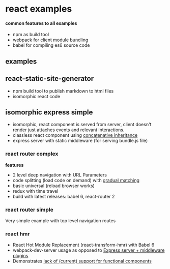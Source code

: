 # react examples

#### common features to all examples
- npm as build tool
- webpack for client module bundling
- babel for compiling es6 source code


## examples


## react-static-site-generator
- npm build tool to publish markdown to html files
- isomorphic react code

## isomorphic express simple  
- isomorphic, react component is served from server, client doesn't render just
attaches events and relevant interactions.
- classless react component using [concatenative inheritance](https://medium.com/javascript-scene/common-misconceptions-about-inheritance-in-javascript-d5d9bab29b0a#.xe2z15u1d)
- express server with static middleware (for serving bundle.js file)


### react router complex  
**features**  
- 2 level deep navigation with URL Parameters
- code splitting (load code on demand) with [gradual matching](https://github.com/rackt/react-router/blob/b06d1db7864ba16e36dc7bdae40e18ed86d23907/docs/guides/advanced/DynamicRouting.md)
- basic universal (reload browser works)
- redux with time travel
- build with latest releases: babel 6, react-router 2


### react router simple  
Very simple example with top level navigation routes


### react hmr  
- React Hot Module Replacement (react-transform-hmr) with Babel 6
- webpack-dev-server usage as opposed to [Express server + middleware plugins](https://github.com/gaearon/react-transform-boilerplate)
- Demonstrates [lack of (current) support for functional components](https://github.com/gaearon/react-transform-hmr/issues/6)
